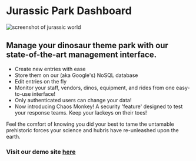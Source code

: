 # Jurassic Park Dashboard

![screenshot of jurassic world](https://i.ibb.co/r5QQHCT/Screen-Shot-2020-04-20-at-11-03-31.png)

## Manage your dinosaur theme park with our state-of-the-art management interface.

* Create new entries with ease
* Store them on our (aka Google's) NoSQL database
* Edit entries on the fly
* Monitor your staff, vendors, dinos, equipment, and rides from one easy-to-use interface!
* Only authenticated users can change your data!
* Now introducing Chaos Monkey! A security 'feature' designed to test your response teams. Keep your lackeys on their toes!


Feel the comfort of knowing you did your best to tame the untamable prehistoric forces your science and hubris have re-unleashed upon the earth. 

### Visit our demo site [here](https://jurrasic-nutshell-project.firebaseapp.com/)
